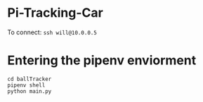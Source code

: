 # Pi-Tracking-Car

To connect: `ssh will@10.0.0.5`

# Entering the pipenv enviorment

```shell
cd ballTracker
pipenv shell
python main.py
```
